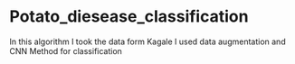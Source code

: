 # Potato_diesease_classification
In this algorithm I took the data form Kagale
I used data augmentation and  CNN Method for classification
